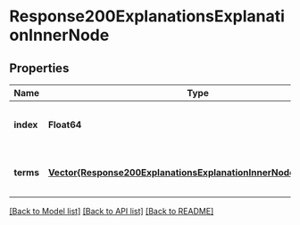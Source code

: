 # Response200ExplanationsExplanationInnerNode


## Properties
Name | Type | Description | Notes
------------ | ------------- | ------------- | -------------
**index** | **Float64** | Node number | [optional] [default to nothing]
**terms** | [**Vector{Response200ExplanationsExplanationInnerNodeTermsInner}**](Response200ExplanationsExplanationInnerNodeTermsInner.md) |  | [optional] [default to nothing]


[[Back to Model list]](../README.md#models) [[Back to API list]](../README.md#api-endpoints) [[Back to README]](../README.md)


